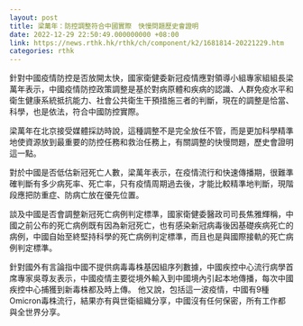 ```yaml
---
layout: post
title: 梁萬年：防控調整符合中國實際　快慢問題歷史會證明
date: 2022-12-29 22:50:49.000000000 +08:00
link: https://news.rthk.hk/rthk/ch/component/k2/1681814-20221229.htm
categories: rthk
---
```


針對中國疫情防控是否放開太快，國家衛健委新冠疫情應對領導小組專家組組長梁萬年表示，中國疫情防控政策調整是基於對病原體和疾病的認識、人群免疫水平和衛生健康系統抵抗能力、社會公共衛生干預措施三者的判斷，現在的調整是恰當、科學，也是依法，符合中國防控實際。 

梁萬年在北京接受媒體採訪時說，這種調整不是完全放任不管，而是更加科學精準地使資源放到最重要的防控任務和救治任務上，有關調整的快慢問題，歷史會證明這一點。

對於中國是否低估新冠死亡人數，梁萬年表示，在疫情流行和快速傳播期，很難準確判斷有多少病死率、死亡率，只有疫情周期過去後，才能比較精準地判斷，現階段應把防重症、防病亡放在優先位置。 

談及中國是否會調整新冠死亡病例判定標準，國家衛健委醫政司司長焦雅輝稱，中國之前公布的死亡病例既有因為新冠死亡，也有感染新冠病毒後因基礎疾病死亡的病例，中國自始至終堅持科學的死亡病例判定標準，而且也是與國際接軌的死亡病例判定標準。 

針對國外有言論指中國不提供病毒毒株基因組序列數據，中國疾控中心流行病學首席專家吳尊友表示，中國疫情主要從境外輸入到中國境內引起本地傳播，每次中國疾控中心捕獲到新毒株都及時上傳。 他又說，包括這一波疫情，中國有9種Omicron毒株流行，結果亦有與世衛組織分享，中國沒有任何保密，所有工作都與全世界分享。
